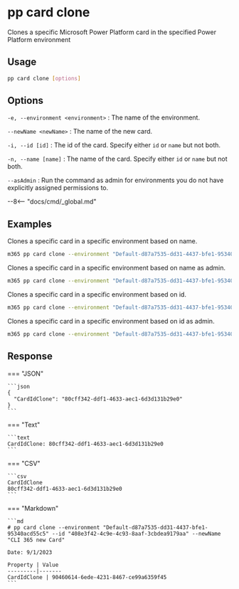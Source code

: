 # pp card clone

Clones a specific Microsoft Power Platform card in the specified Power Platform environment

## Usage

```sh
pp card clone [options]
```

## Options

`-e, --environment <environment>`
: The name of the environment.

`--newName <newName>`
: The name of the new card.

`-i, --id [id]`
: The id of the card. Specify either `id` or `name` but not both.

`-n, --name [name]`
: The name of the card. Specify either `id` or `name` but not both.

`--asAdmin`
: Run the command as admin for environments you do not have explicitly assigned permissions to.

--8<-- "docs/cmd/_global.md"

## Examples

Clones a specific card in a specific environment based on name.

```sh
m365 pp card clone --environment "Default-d87a7535-dd31-4437-bfe1-95340acd55c5" --name "CLI 365 Card" --newName "CLI 365 new Card"
```

Clones a specific card in a specific environment based on name as admin.

```sh
m365 pp card clone --environment "Default-d87a7535-dd31-4437-bfe1-95340acd55c5" --name "CLI 365 Card" --newName "CLI 365 new Card" --asAdmin 
```

Clones a specific card in a specific environment based on id.

```sh
m365 pp card clone --environment "Default-d87a7535-dd31-4437-bfe1-95340acd55c5" --id "408e3f42-4c9e-4c93-8aaf-3cbdea9179aa" --newName "CLI 365 new Card"
```

Clones a specific card in a specific environment based on id as admin.

```sh
m365 pp card clone --environment "Default-d87a7535-dd31-4437-bfe1-95340acd55c5" --id "408e3f42-4c9e-4c93-8aaf-3cbdea9179aa" --newName "CLI 365 new Card" --asAdmin
```

## Response

=== "JSON"

    ```json
    {
      "CardIdClone": "80cff342-ddf1-4633-aec1-6d3d131b29e0"
    }
    ```

=== "Text"

    ```text
    CardIdClone: 80cff342-ddf1-4633-aec1-6d3d131b29e0
    ```

=== "CSV"

    ```csv
    CardIdClone
    80cff342-ddf1-4633-aec1-6d3d131b29e0
    ```
    
=== "Markdown"

    ```md
    # pp card clone --environment "Default-d87a7535-dd31-4437-bfe1-95340acd55c5" --id "408e3f42-4c9e-4c93-8aaf-3cbdea9179aa" --newName "CLI 365 new Card"

    Date: 9/1/2023

    Property | Value
    ---------|-------
    CardIdClone | 90460614-6ede-4231-8467-ce99a6359f45
    ```
